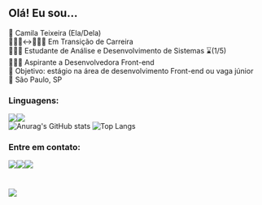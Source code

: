 ## Olá! Eu sou...

👩 Camila Teixeira (Ela/Dela)<br>
👩🏽‍🔬↔👩🏽‍💻 Em Transição de Carreira<br>
👩🏽‍🎓 Estudante de Análise e Desenvolvimento de Sistemas ⌛(1/5)<br>
👩🏽‍🚀 Aspirante a Desenvolvedora Front-end<br>
🎯 Objetivo: estágio na área de desenvolvimento Front-end ou vaga júnior<br>
📍 São Paulo, SP<br>

### Linguagens:
<img src="https://img.shields.io/badge/HTML5-E34F26?style=for-the-badge&logo=html5&logoColor=white"><img src="https://img.shields.io/badge/CSS3-1572B6?style=for-the-badge&logo=css3&logoColor=white"><br>
![Anurag's GitHub stats](https://github-readme-stats.vercel.app/api?username=camilaaptt&show_icons=true&theme=jolly)
![Top Langs](https://github-readme-stats.vercel.app/api/top-langs/?username=camilaaptt&layout=compact&langs_count=16&theme=jolly)
 ### Entre em contato:
<a href="https://www.linkedin.com/in/camila-teixeira-05826a132/"><img src="https://img.shields.io/badge/LinkedIn-0077B5?style=for-the-badge&logo=linkedin&logoColor=white"><a href="mailto:camilaaptt@gmail.com"><img src="https://img.shields.io/badge/Gmail-D14836?style=for-the-badge&logo=gmail&logoColor=white"><a href="https://www.instagram.com/camilatvrs/"><img src="https://img.shields.io/badge/Instagram-E4405F?style=for-the-badge&logo=instagram&logoColor=white"><br>
#
<img src="http://ForTheBadge.com/images/badges/built-with-love.svg">






